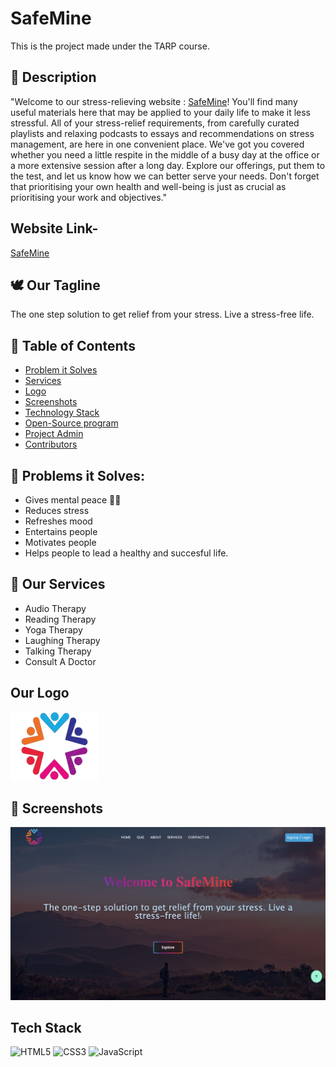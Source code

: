 # SafeMine 
This is the project made under the TARP course.

## 📃 Description 
"Welcome to our stress-relieving website : [SafeMine](https://safemine.netlify.app/)! You'll find many useful materials here that may be applied to your daily life to make it less stressful. All of your stress-relief requirements, from carefully curated playlists and relaxing podcasts to essays and recommendations on stress management, are here in one convenient place. We've got you covered whether you need a little respite in the middle of a busy day at the office or a more extensive session after a long day. Explore our offerings, put them to the test, and let us know how we can better serve your needs. Don't forget that prioritising your own health and well-being is just as crucial as prioritising your work and objectives."

## Website Link-
<a href="https://safemine.netlify.app/">SafeMine</a>

## 🕊 Our Tagline 
The one step solution to get relief from your stress.
Live a stress-free life.

## 📝 Table of Contents
- [Problem it Solves](#problem_statement)
- [Services](#services)
- [Logo](#logo)
- [Screenshots](#screenshots)
- [Technology Stack](#tech_stack)
- [Open-Source program](#open_source_programs)
- [Project Admin](#admin)
- [Contributors](#contributors)

## 🔎 Problems it Solves: <a name = "problem_statement"></a>
- Gives mental peace 🧘‍♀️
- Reduces stress
- Refreshes mood
- Entertains people
- Motivates people
- Helps people to lead a healthy and succesful life.

## 💼 Our Services <a name = "services"></a>
- Audio Therapy
- Reading Therapy
- Yoga Therapy
- Laughing Therapy
- Talking Therapy
- Consult A Doctor

## Our Logo <a name = "logo"></a>
<img src="./logo.png" width=140px height=110px alt="logo">

## 📸 Screenshots <a name = "screenshots"></a>
![readmeBanner](./images/ss.png)

## Tech Stack <a name = "tech_stack"></a>
<img alt="HTML5" src="https://img.shields.io/badge/html5-%23fca9ae.svg?style=for-the-badge&logo=html5&logoColor=140200"/>
<img alt="CSS3" src="https://img.shields.io/badge/css3-%23ffd2ce.svg?style=for-the-badge&logo=css3&logoColor=140200"/>
<img alt="JavaScript" src="https://img.shields.io/badge/javascript-%23e4626b.svg?style=for-the-badge&logo=javascript&logoColor=%23F7DF1E"/>